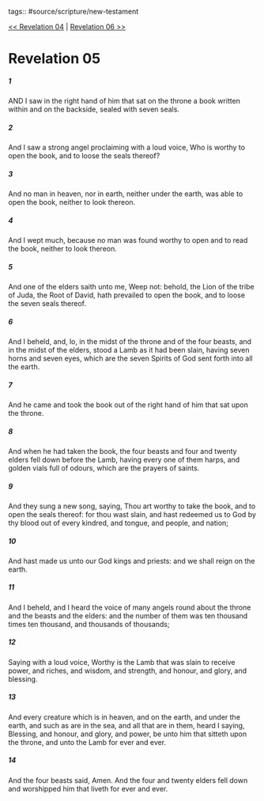 tags:: #source/scripture/new-testament

[<< Revelation 04](source/scripture/new-testament/27_Revelation/Revelation_04.md) | [Revelation 06 >>](source/scripture/new-testament/27_Revelation/Revelation_06.md)

# Revelation 05

##### 1

AND I saw in the right hand of him that sat on the throne a book written within and on the backside, sealed with seven seals.

##### 2

And I saw a strong angel proclaiming with a loud voice, Who is worthy to open the book, and to loose the seals thereof?

##### 3

And no man in heaven, nor in earth, neither under the earth, was able to open the book, neither to look thereon.

##### 4

And I wept much, because no man was found worthy to open and to read the book, neither to look thereon.

##### 5

And one of the elders saith unto me, Weep not: behold, the Lion of the tribe of Juda, the Root of David, hath prevailed to open the book, and to loose the seven seals thereof.

##### 6

And I beheld, and, lo, in the midst of the throne and of the four beasts, and in the midst of the elders, stood a Lamb as it had been slain, having seven horns and seven eyes, which are the seven Spirits of God sent forth into all the earth.

##### 7

And he came and took the book out of the right hand of him that sat upon the throne.

##### 8

And when he had taken the book, the four beasts and four and twenty elders fell down before the Lamb, having every one of them harps, and golden vials full of odours, which are the prayers of saints.

##### 9

And they sung a new song, saying, Thou art worthy to take the book, and to open the seals thereof: for thou wast slain, and hast redeemed us to God by thy blood out of every kindred, and tongue, and people, and nation;

##### 10

And hast made us unto our God kings and priests: and we shall reign on the earth.

##### 11

And I beheld, and I heard the voice of many angels round about the throne and the beasts and the elders: and the number of them was ten thousand times ten thousand, and thousands of thousands;

##### 12

Saying with a loud voice, Worthy is the Lamb that was slain to receive power, and riches, and wisdom, and strength, and honour, and glory, and blessing.

##### 13

And every creature which is in heaven, and on the earth, and under the earth, and such as are in the sea, and all that are in them, heard I saying, Blessing, and honour, and glory, and power, be unto him that sitteth upon the throne, and unto the Lamb for ever and ever.

##### 14

And the four beasts said, Amen. And the four and twenty elders fell down and worshipped him that liveth for ever and ever.
